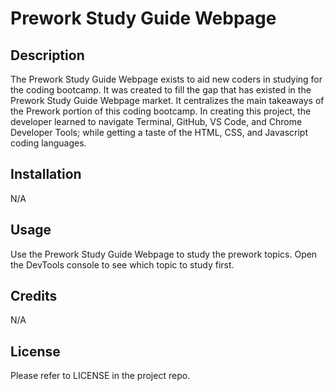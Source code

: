 # Prework Study Guide Webpage

## Description

The Prework Study Guide Webpage exists to aid new coders in studying for the coding bootcamp. It was created to fill the gap that has existed in the Prework Study Guide Webpage market. It centralizes the main takeaways of the Prework portion of this coding bootcamp. In creating this project, the developer learned to navigate Terminal, GitHub, VS Code, and Chrome Developer Tools; while getting a taste of the HTML, CSS, and Javascript coding languages.

## Installation

N/A

## Usage

Use the Prework Study Guide Webpage to study the prework topics. Open the DevTools console to see which topic to study first.

## Credits

N/A

## License

Please refer to LICENSE in the project repo.